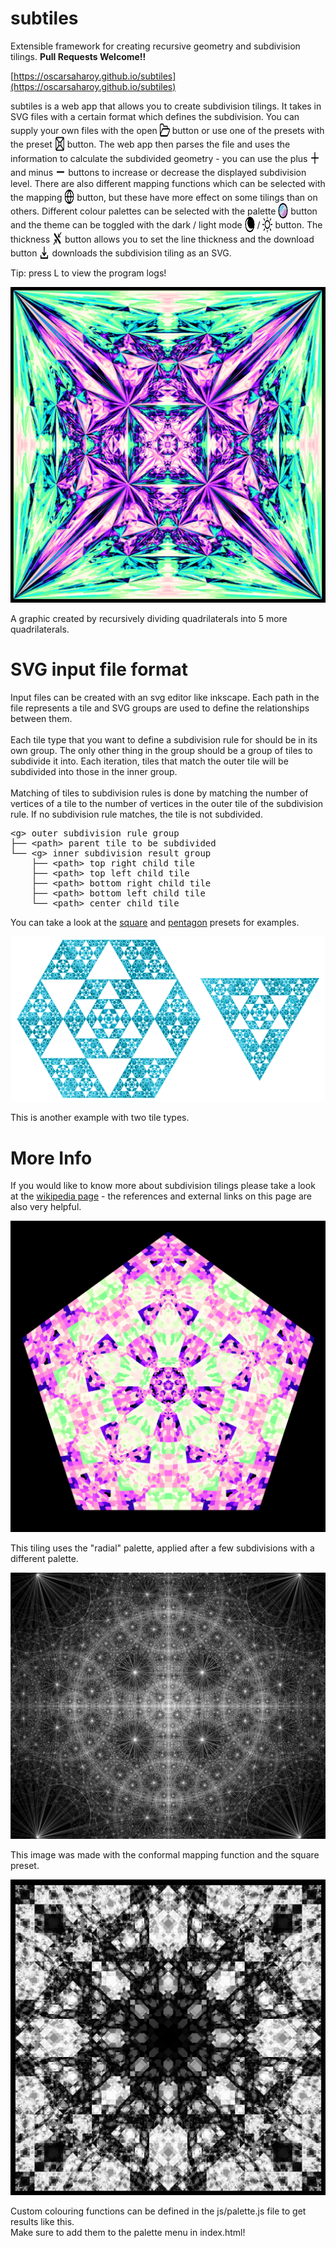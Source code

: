 # subtiles

Extensible framework for creating recursive geometry and subdivision tilings. **Pull Requests Welcome!!**

[https://oscarsaharoy.github.io/subtiles](https://oscarsaharoy.github.io/subtiles)

<style>
p img {
	vertical-align: text-bottom;
	margin: 0;
	height: 1.6rem;
	margin-bottom: -0.2rem;
	width: 1rem;
}
</style>

<p> subtiles is a web app that allows you to create subdivision tilings.
	It takes in SVG files with a certain format which defines the subdivision.
	You can supply your own files with the open <img src="assets/open.svg"/> button 
	or use one of the presets with the preset <img src="assets/subsquare.svg"/> button.
	The web app then parses the file and uses the information to calculate the subdivided geometry -
	you can use the plus <img src="assets/plus.svg"/> and minus <img src="assets/minus.svg"/> buttons 
	to increase or decrease the displayed subdivision level.
	There are also different mapping functions which can be selected with the mapping <img src="assets/globe.svg"/> button,
	but these have more effect on some tilings than on others.
	Different colour palettes can be selected with the palette <img src="assets/palette.svg"/> button and 
	the theme can be toggled with the dark / light mode 
	<img src="assets/dark-mode.svg"/> / <img src="assets/light-mode.svg"/> button.
	The thickness <img src="assets/thickness.svg"/> button allows you to set the line thickness 
	and the download button <img src="assets/download.svg"/> downloads the subdivision tiling as an SVG. </p>
<p> Tip: press L to view the program logs! </p>

<img src="assets/witch-square.jpg" />
<p class="caption"> A graphic created by recursively dividing quadrilaterals into 5 more quadrilaterals. </p>

<h1> SVG input file format </h1>
<p> Input files can be created with an svg editor like inkscape. 
	Each path in the file represents a tile and SVG groups are used to define the relationships between them. <br><br>
	Each tile type that you want to define a subdivision rule for should be in its own group. The only other thing in the group should be a group of tiles to subdivide it into.
	Each iteration, tiles that match the outer tile will be subdivided into those in the inner group. <br><br>
	Matching of tiles to subdivision rules is done by matching the number of vertices of a tile to the number of vertices in the outer tile of the subdivision rule.
	If no subdivision rule matches, the tile is not subdivided. </p>

<pre>
&lt;g&gt; outer subdivision rule group
├── &lt;path&gt; parent tile to be subdivided
└── &lt;g&gt; inner subdivision result group
    ├── &lt;path&gt; top right child tile
    ├── &lt;path&gt; top left child tile
    ├── &lt;path&gt; bottom right child tile
    ├── &lt;path&gt; bottom left child tile
    └── &lt;path&gt; center child tile
</pre>
	
<p> You can take a look at the <a href="presets/square.svg">square</a> and <a href="presets/pentagon.svg">pentagon</a> presets for examples.</p>

<img src="assets/trihex.jpg" />
<p class="caption"> This is another example with two tile types. </p>

<h1> More Info </h2>
<p> If you would like to know more about subdivision tilings please take a look at the 
	<a href="https://en.wikipedia.org/wiki/Finite_subdivision_rule" target="_black">wikipedia page</a> 
	- the references and external links on this page are also very helpful. </p>

<img src="assets/pentagonally.jpg" />
<p class="caption"> This tiling uses the "radial" palette, applied after a few subdivisions with a different palette. </p>

<img src="assets/stars-circles.jpg" />
<p class="caption"> This image was made with the conformal mapping function and the square preset. </p>

<img src="assets/black-white.jpg" />
<p class="caption"> Custom colouring functions can be defined in the js/palette.js file to get results like this. <br>
	Make sure to add them to the palette menu in index.html! </p>
